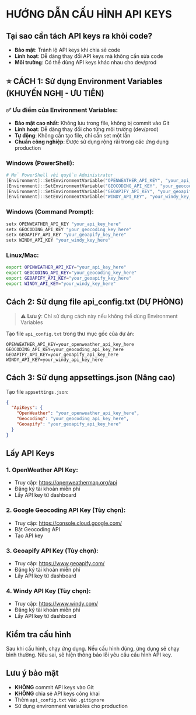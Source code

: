 # HƯỚNG DẪN CẤU HÌNH API KEYS

## Tại sao cần tách API keys ra khỏi code?
- **Bảo mật**: Tránh lộ API keys khi chia sẻ code
- **Linh hoạt**: Dễ dàng thay đổi API keys mà không cần sửa code
- **Môi trường**: Có thể dùng API keys khác nhau cho dev/prod

## ⭐ CÁCH 1: Sử dụng Environment Variables (KHUYẾN NGHỊ - ƯU TIÊN)

### ✅ Ưu điểm của Environment Variables:
- **Bảo mật cao nhất**: Không lưu trong file, không bị commit vào Git
- **Linh hoạt**: Dễ dàng thay đổi cho từng môi trường (dev/prod)
- **Tự động**: Không cần tạo file, chỉ cần set một lần
- **Chuẩn công nghiệp**: Được sử dụng rộng rãi trong các ứng dụng production

### Windows (PowerShell):
```powershell
# Mở PowerShell với quyền Administrator
[Environment]::SetEnvironmentVariable("OPENWEATHER_API_KEY", "your_api_key_here", "User")
[Environment]::SetEnvironmentVariable("GEOCODING_API_KEY", "your_geocoding_key_here", "User")
[Environment]::SetEnvironmentVariable("GEOAPIFY_API_KEY", "your_geoapify_key_here", "User")
[Environment]::SetEnvironmentVariable("WINDY_API_KEY", "your_windy_key_here", "User")
```

### Windows (Command Prompt):
```cmd
setx OPENWEATHER_API_KEY "your_api_key_here"
setx GEOCODING_API_KEY "your_geocoding_key_here"
setx GEOAPIFY_API_KEY "your_geoapify_key_here"
setx WINDY_API_KEY "your_windy_key_here"
```

### Linux/Mac:
```bash
export OPENWEATHER_API_KEY="your_api_key_here"
export GEOCODING_API_KEY="your_geocoding_key_here"
export GEOAPIFY_API_KEY="your_geoapify_key_here"
export WINDY_API_KEY="your_windy_key_here"
```

## Cách 2: Sử dụng file api_config.txt (DỰ PHÒNG)

> ⚠️ **Lưu ý**: Chỉ sử dụng cách này nếu không thể dùng Environment Variables

Tạo file `api_config.txt` trong thư mục gốc của dự án:

```
OPENWEATHER_API_KEY=your_openweather_api_key_here
GEOCODING_API_KEY=your_geocoding_api_key_here
GEOAPIFY_API_KEY=your_geoapify_api_key_here
WINDY_API_KEY=your_windy_api_key_here
```

## Cách 3: Sử dụng appsettings.json (Nâng cao)

Tạo file `appsettings.json`:
```json
{
  "ApiKeys": {
    "OpenWeather": "your_openweather_api_key_here",
    "Geocoding": "your_geocoding_api_key_here",
    "Geoapify": "your_geoapify_api_key_here"
  }
}
```

## Lấy API Keys

### 1. OpenWeather API Key:
- Truy cập: https://openweathermap.org/api
- Đăng ký tài khoản miễn phí
- Lấy API key từ dashboard

### 2. Google Geocoding API Key (Tùy chọn):
- Truy cập: https://console.cloud.google.com/
- Bật Geocoding API
- Tạo API key

### 3. Geoapify API Key (Tùy chọn):
- Truy cập: https://www.geoapify.com/
- Đăng ký tài khoản miễn phí
- Lấy API key từ dashboard

### 4. Windy API Key (Tùy chọn):
- Truy cập: https://www.windy.com/
- Đăng ký tài khoản miễn phí
- Lấy API key từ dashboard

## Kiểm tra cấu hình

Sau khi cấu hình, chạy ứng dụng. Nếu cấu hình đúng, ứng dụng sẽ chạy bình thường. Nếu sai, sẽ hiện thông báo lỗi yêu cầu cấu hình API key.

## Lưu ý bảo mật

- **KHÔNG** commit API keys vào Git
- **KHÔNG** chia sẻ API keys công khai
- Thêm `api_config.txt` vào `.gitignore`
- Sử dụng environment variables cho production
